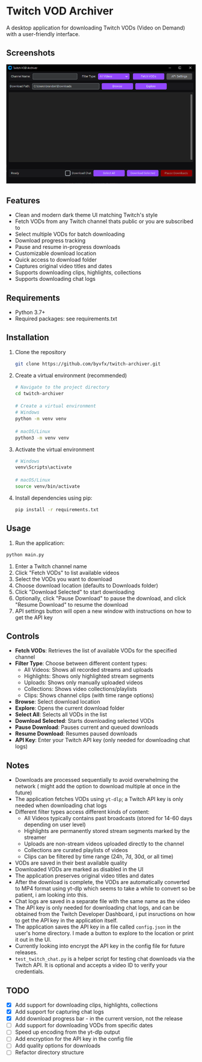 # Twitch VOD Archiver

A desktop application for downloading Twitch VODs (Video on Demand) with a user-friendly interface.

## Screenshots

![UI Screenshot](/img/ui_ss.png)

## Features

- Clean and modern dark theme UI matching Twitch's style
- Fetch VODs from any Twitch channel thats public or you are subscribed to
- Select multiple VODs for batch downloading
- Download progress tracking
- Pause and resume in-progress downloads
- Customizable download location
- Quick access to download folder
- Captures original video titles and dates
- Supports downloading clips, highlights, collections
- Supports downloading chat logs

## Requirements

- Python 3.7+
- Required packages:
  see requirements.txt

## Installation

1. Clone the repository
  
   ```bash
   git clone https://github.com/byvfx/twitch-archiver.git
   ```

2. Create a virtual environment (recommended)

   ```bash
   # Navigate to the project directory
   cd twitch-archiver
   
   # Create a virtual environment
   # Windows
   python -m venv venv
   
   # macOS/Linux
   python3 -m venv venv
   ```

3. Activate the virtual environment

   ```bash
   # Windows
   venv\Scripts\activate
   
   # macOS/Linux
   source venv/bin/activate
   ```

4. Install dependencies using pip:

   ```bash
   pip install -r requirements.txt
   ```

## Usage

1. Run the application:

```bash
python main.py
```

1. Enter a Twitch channel name
2. Click "Fetch VODs" to list available videos
3. Select the VODs you want to download
4. Choose download location (defaults to Downloads folder)
5. Click "Download Selected" to start downloading
6. Optionally, click "Pause Download" to pause the download, and click "Resume Download" to resume the download
7. API settings button will open a new window with instructions on how to get the API key

## Controls

- **Fetch VODs**: Retrieves the list of available VODs for the specified channel
- **Filter Type**: Choose between different content types:
  - All Videos: Shows all recorded streams and uploads
  - Highlights: Shows only highlighted stream segments
  - Uploads: Shows only manually uploaded videos
  - Collections: Shows video collections/playlists
  - Clips: Shows channel clips (with time range options)
- **Browse**: Select download location
- **Explore**: Opens the current download folder
- **Select All**: Selects all VODs in the list
- **Download Selected**: Starts downloading selected VODs
- **Pause Download**: Pauses current and queued downloads
- **Resume Download**: Resumes paused downloads
- **API Key**: Enter your Twitch API key (only needed for downloading chat logs)

## Notes

- Downloads are processed sequentially to avoid overwhelming the network ( might add the option to download multiple at once in the future)
- The application fetches VODs using `yt-dlp`; a Twitch API key is only needed
  when downloading chat logs
- Different filter types access different kinds of content:
  - All Videos typically contains past broadcasts (stored for 14-60 days depending on user level)
  - Highlights are permanently stored stream segments marked by the streamer
  - Uploads are non-stream videos uploaded directly to the channel
  - Collections are curated playlists of videos
  - Clips can be filtered by time range (24h, 7d, 30d, or all time)
- VODs are saved in their best available quality
- Downloaded VODs are marked as disabled in the UI
- The application preserves original video titles and dates
- After the download is complete, the VODs are automatically converted to MP4 format using yt-dlp which seems to take a while to convert so be patient, i am looking into this.
- Chat logs are saved in a separate file with the same name as the video
- The API key is only needed for downloading chat logs, and can be obtained from the Twitch Developer Dashboard, i put insructions on how to get the API key in the application itself.
- The application saves the API key in a file called `config.json` in the user's home directory. I made a button to explore to the location or print it out in the UI.
- Currently looking into encrypt the API key in the config file for future releases.
- `test_twitch_chat.py` is a helper script for testing chat downloads via the Twitch API. It is optional and accepts a video ID to verify your credentials.

## TODO

- [x] Add support for downloading clips, highlights, collections
- [x] Add support for capturing chat logs
- [x] Add download progress bar - in the current version, not the release
- [ ] Add support for downloading VODs from specific dates
- [ ] Speed up encoding from the yt-dlp output
- [ ] Add encryption for the API key in the config file
- [ ] Add quality options for downloads
- [ ] Refactor directory structure
